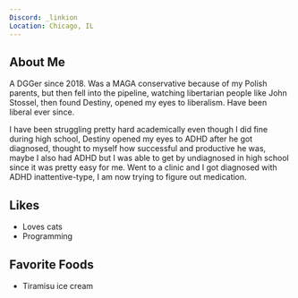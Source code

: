 ```yaml
---
Discord: _linkion
Location: Chicago, IL
---
```

## About Me
A DGGer since 2018. Was a MAGA conservative because of my Polish parents, but then fell into the pipeline, watching libertarian people like John Stossel, then found Destiny, opened my eyes to liberalism. Have been liberal ever since.

I have been struggling pretty hard academically even though I did fine during high school, Destiny opened my eyes to ADHD after he got diagnosed, thought to myself how successful and productive he was, maybe I also had ADHD but I was able to get by undiagnosed in high school since it was pretty easy for me. Went to a clinic and I got diagnosed with ADHD inattentive-type, I am now trying to figure out medication.

## Likes
- Loves cats
- Programming

## Favorite Foods
- Tiramisu ice cream